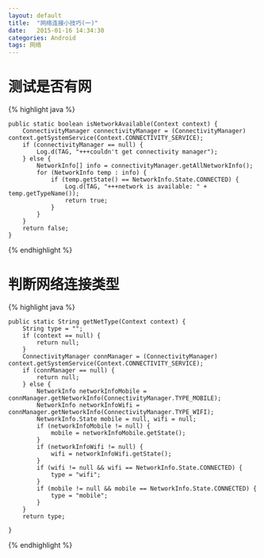 ```yaml
---
layout: default
title:  "网络连接小技巧(一)"
date:   2015-01-16 14:34:30
categories: Android
tags: 网络
---
```

# 测试是否有网 #

{% highlight java %}

	public static boolean isNetworkAvailable(Context context) {
        ConnectivityManager connectivityManager = (ConnectivityManager) context.getSystemService(Context.CONNECTIVITY_SERVICE);
        if (connectivityManager == null) {
            Log.d(TAG, "+++couldn't get connectivity manager");
        } else {
            NetworkInfo[] info = connectivityManager.getAllNetworkInfo();
            for (NetworkInfo temp : info) {
                if (temp.getState() == NetworkInfo.State.CONNECTED) {
                    Log.d(TAG, "+++network is available: " + temp.getTypeName());
                    return true;
                }
            }
        }
        return false;
    }

{% endhighlight %}

# **判断网络连接类型** #

{% highlight java %}

    public static String getNetType(Context context) {
        String type = "";
        if (context == null) {
            return null;
        }
        ConnectivityManager connManager = (ConnectivityManager) context.getSystemService(Context.CONNECTIVITY_SERVICE);
        if (connManager == null) {
            return null;
        } else {
            NetworkInfo networkInfoMobile = connManager.getNetworkInfo(ConnectivityManager.TYPE_MOBILE);
            NetworkInfo networkInfoWifi = connManager.getNetworkInfo(ConnectivityManager.TYPE_WIFI);
            NetworkInfo.State mobile = null, wifi = null;
            if (networkInfoMobile != null) {
                mobile = networkInfoMobile.getState();
            }
            if (networkInfoWifi != null) {
                wifi = networkInfoWifi.getState();
            }
            if (wifi != null && wifi == NetworkInfo.State.CONNECTED) {
                type = "wifi";
            }
            if (mobile != null && mobile == NetworkInfo.State.CONNECTED) {
                type = "mobile";
            }
        }
        return type;

    }

{% endhighlight %}